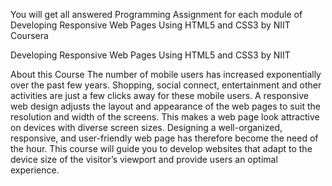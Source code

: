 You will get all answered Programming Assignment for each module of Developing Responsive Web Pages Using HTML5 and CSS3 by NIIT Coursera

Developing Responsive Web Pages Using HTML5 and CSS3
by NIIT

About this Course
The number of mobile users has increased exponentially over the past few years. Shopping, social connect, entertainment and other activities are just a few clicks away for these mobile users.  A responsive web design adjusts the layout and appearance of the web pages to suit the resolution and width of the screens. This makes a web page look attractive on devices with diverse screen sizes. Designing a well-organized, responsive, and user-friendly web page has therefore become the need of the hour. 
This course will guide you to develop websites that adapt to the device size of the visitor’s viewport and provide users an optimal experience.
